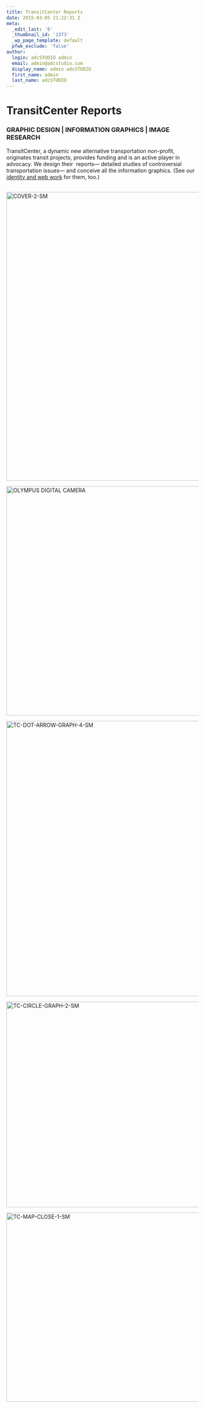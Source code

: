 ```yaml
---
title: TransitCenter Reports
date: 2015-03-05 21:22:31 Z
meta:
  _edit_last: '6'
  _thumbnail_id: '1373'
  _wp_page_template: default
  pfwk_exclude: 'false'
author:
  login: adcSTUDIO admin
  email: admin@adcstudio.com
  display_name: admin adcSTUDIO
  first_name: admin
  last_name: adcSTUDIO
---
```


<h1 class="p1">TransitCenter Reports</h1>
<h3 class="p2">GRAPHIC DESIGN | INFORMATION GRAPHICS | IMAGE RESEARCH</h3>
<p class="p2">TransitCenter, a dynamic new alternative transportation non-profit, originates transit projects, provides funding and is an active player in advocacy. We design their<span class="Apple-converted-space">  </span>reports— detailed studies of controversial transportation issues— and conceive all the information graphics. (See our <a title="Transit Center" href="/portfolio/transit-center/"><span class="s1">identity and web work</span></a> for them, too.)


<p class="p2"> <img class="alignnone wp-image-1387 size-medium" src="{{ site.baseurl }}/assets/COVER-2-SM-590x754.jpg" alt="COVER-2-SM" width="590" height="754" />


<p class="p2"><img class="alignnone size-large wp-image-1388" src="{{ site.baseurl }}/assets/TC-PERSONAL-740x599.jpg" alt="OLYMPUS DIGITAL CAMERA" width="740" height="599" />


<p class="p2"><img class="alignnone wp-image-1389 size-medium" src="{{ site.baseurl }}/assets/TC-DOT-ARROW-GRAPH-4-SM-590x719.jpg" alt="TC-DOT-ARROW-GRAPH-4-SM" width="590" height="719" />


<p class="p2"><img class="alignnone size-large wp-image-1390" src="{{ site.baseurl }}/assets/TC-CIRCLE-GRAPH-2-SM-740x537.jpg" alt="TC-CIRCLE-GRAPH-2-SM" width="740" height="537" />


<p class="p2"><img class="alignnone size-large wp-image-1391" src="{{ site.baseurl }}/assets/TC-MAP-CLOSE-1-SM-740x494.jpg" alt="TC-MAP-CLOSE-1-SM" width="740" height="494" />


